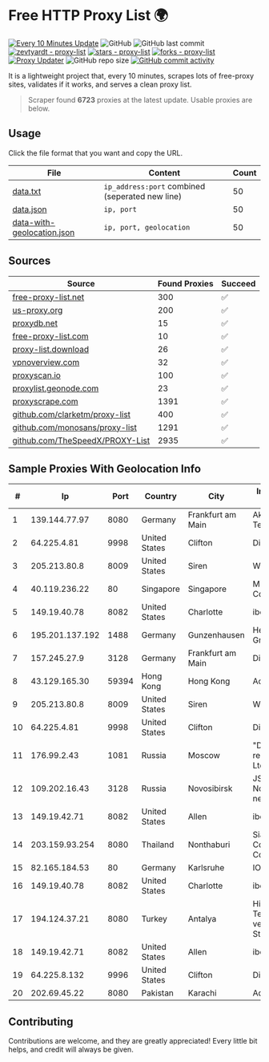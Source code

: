 
# Free HTTP Proxy List 🌍

[![Every 10 Minutes Update](https://github.com/mertguvencli/http-proxy-list/actions/workflows/main.yml/badge.svg?branch=main)](https://github.com/mertguvencli/http-proxy-list/actions/workflows/main.yml)
![GitHub](https://img.shields.io/github/license/mertguvencli/http-proxy-list)
![GitHub last commit](https://img.shields.io/github/last-commit/mertguvencli/http-proxy-list)
[![zevtyardt - proxy-list](https://img.shields.io/static/v1?label=zevtyardt&message=proxy-list&color=blue&logo=github)](https://github.com/zevtyardt/proxy-list "Go to GitHub repo")
[![stars - proxy-list](https://img.shields.io/github/stars/zevtyardt/proxy-list?style=social)](https://github.com/zevtyardt/proxy-list)
[![forks - proxy-list](https://img.shields.io/github/forks/zevtyardt/proxy-list?style=social)](https://github.com/zevtyardt/proxy-list)
[![Proxy Updater](https://github.com/zevtyardt/proxy-list/workflows/Proxy%20Updater/badge.svg)](https://github.com/zevtyardt/proxy-list/actions?query=workflow:"Proxy+Updater")
![GitHub repo size](https://img.shields.io/github/repo-size/zevtyardt/proxy-list)
[![GitHub commit activity](https://img.shields.io/github/commit-activity/m/zevtyardt/proxy-list?logo=commits)](https://github.com/zevtyardt/proxy-list/commits/main)

It is a lightweight project that, every 10 minutes, scrapes lots of free-proxy sites, validates if it works, and serves a clean proxy list.

> Scraper found **6723** proxies at the latest update. Usable proxies are below.

## Usage

Click the file format that you want and copy the URL.

|File|Content|Count|
|----|-------|-----|
|[data.txt](https://raw.githubusercontent.com/mertguvencli/http-proxy-list/main/proxy-list/data.txt)|`ip_address:port` combined (seperated new line)|50|
|[data.json](https://raw.githubusercontent.com/mertguvencli/http-proxy-list/main/proxy-list/data.json)|`ip, port`|50|
|[data-with-geolocation.json](https://raw.githubusercontent.com/mertguvencli/http-proxy-list/main/proxy-list/data-with-geolocation.json)|`ip, port, geolocation`|50|

## Sources

|Source|Found Proxies|Succeed|
|------|-------------|-------|
|[free-proxy-list.net](https://free-proxy-list.net)|300|✅|
|[us-proxy.org](https://www.us-proxy.org)|200|✅|
|[proxydb.net](http://proxydb.net)|15|✅|
|[free-proxy-list.com](https://free-proxy-list.com/?page=&port=&type%5B%5D=http&type%5B%5D=https&up_time=0&search=Search)|10|✅|
|[proxy-list.download](https://www.proxy-list.download/HTTP)|26|✅|
|[vpnoverview.com](https://vpnoverview.com/privacy/anonymous-browsing/free-proxy-servers)|32|✅|
|[proxyscan.io](https://www.proxyscan.io)|100|✅|
|[proxylist.geonode.com](https://proxylist.geonode.com/api/proxy-list?limit=300&page=1&sort_by=lastChecked&sort_type=desc&protocols=http,https)|23|✅|
|[proxyscrape.com](https://api.proxyscrape.com/v2/?request=displayproxies&protocol=http&timeout=10000&country=all&ssl=all&anonymity=all)|1391|✅|
|[github.com/clarketm/proxy-list](https://raw.githubusercontent.com/clarketm/proxy-list/master/proxy-list-raw.txt)|400|✅|
|[github.com/monosans/proxy-list](https://raw.githubusercontent.com/monosans/proxy-list/main/proxies/http.txt)|1291|✅|
|[github.com/TheSpeedX/PROXY-List](https://raw.githubusercontent.com/TheSpeedX/PROXY-List/master/http.txt)|2935|✅|


## Sample Proxies With Geolocation Info

|#|Ip|Port|Country|City|Internet Service Provider|
|-|--|----|-------|----|-------------------------|
|1|139.144.77.97|8080|Germany|Frankfurt am Main|Akamai Technologies, Inc.|
|2|64.225.4.81|9998|United States|Clifton|DigitalOcean, LLC|
|3|205.213.80.8|8009|United States|Siren|WiscNet|
|4|40.119.236.22|80|Singapore|Singapore|Microsoft Corporation|
|5|149.19.40.78|8082|United States|Charlotte|iboss, inc|
|6|195.201.137.192|1488|Germany|Gunzenhausen|Hetzner Online GmbH|
|7|157.245.27.9|3128|Germany|Frankfurt am Main|DigitalOcean, LLC|
|8|43.129.165.30|59394|Hong Kong|Hong Kong|Aceville Pte.ltd|
|9|205.213.80.8|8009|United States|Siren|WiscNet|
|10|64.225.4.81|9998|United States|Clifton|DigitalOcean, LLC|
|11|176.99.2.43|1081|Russia|Moscow|"Domain names registrar REG.RU", Ltd|
|12|109.202.16.43|3128|Russia|Novosibirsk|JSC Avantel. Novosibirsk network|
|13|149.19.42.71|8082|United States|Allen|iboss, inc|
|14|203.159.93.254|8080|Thailand|Nonthaburi|Siamdata Communication Co., ltd.|
|15|82.165.184.53|80|Germany|Karlsruhe|IONOS SE|
|16|149.19.40.78|8082|United States|Charlotte|iboss, inc|
|17|194.124.37.21|8080|Turkey|Antalya|High Speed Telekomunikasyon ve Hab. Hiz. Ltd. Sti.|
|18|149.19.42.71|8082|United States|Allen|iboss, inc|
|19|64.225.8.132|9996|United States|Clifton|DigitalOcean, LLC|
|20|202.69.45.22|8080|Pakistan|Karachi|Advertiese Flag|



## Contributing

Contributions are welcome, and they are greatly appreciated! Every
little bit helps, and credit will always be given.

